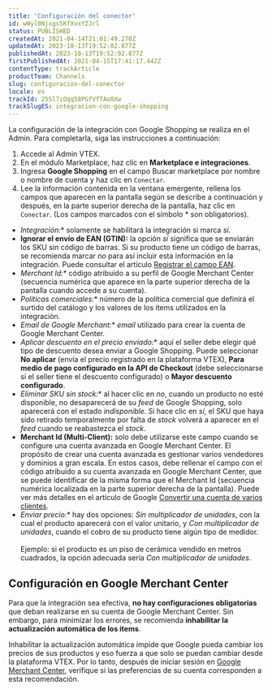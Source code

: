 ```yaml
---
title: 'Configuración del conector'
id: wWyl0Njxgs5KfXvxYZJrl
status: PUBLISHED
createdAt: 2021-04-14T21:01:49.270Z
updatedAt: 2023-10-13T19:52:02.877Z
publishedAt: 2023-10-13T19:52:02.877Z
firstPublishedAt: 2021-04-15T17:41:17.442Z
contentType: trackArticle
productTeam: Channels
slug: configuracion-del-conector
locale: es
trackId: 25Sl7iOqq58PGfVfTAo8Xw
trackSlugES: integracion-con-google-shopping
---
```


La configuración de la integración con Google Shopping se realiza en el Admin. Para completarla, siga las instrucciones a continuación:

1. Accede al Admin VTEX.
2. En el módulo Marketplace, haz clic en __Marketplace e integraciones__.
3.  Ingresa __Google Shopping__ en el campo Buscar marketplace por nombre o nombre de cuenta y haz clic en `Conectar`.
4. Lee la información contenida en la ventana emergente, rellena los campos que aparecen en la pantalla según se describe a continuación y después, en la parte superior derecha de la pantalla, haz clic en `Conectar`. (Los campos marcados con el símbolo * son obligatorios).

- **Integración*:** solamente se habilitará la integración si marca _sí_.
- **Ignorar el envío de EAN (GTIN):** la opción _sí_ significa que se enviarán los SKU sin código de barras. Si su producto tiene un código de barras, se recomienda marcar _no_ para así incluir esta información en la integración. Puede consultar el artículo [Registrar el campo EAN](https://help.vtex.com/es/tutorial/cadastrar-o-codigo-de-barra-dos-skus-para-o-instore--2jkOdRB4XSMG2ke0uUQIKS#registrar-el-campo-ean).
- **Merchant Id*:** código atribuido a su perfil de Google Merchant Center (secuencia numérica que aparece en la parte superior derecha de la pantalla cuando accede a su cuenta).
- **Políticas comerciales*:** número de la política comercial que definirá el surtido del catálogo y los valores de los ítems utilizados en la integración.
- **Email de Google Merchant*:** _email_ utilizado para crear la cuenta de Google Merchant Center.
- **Aplicar descuento en el precio enviado*:** aquí el seller debe elegir qué tipo de descuento desea enviar a Google Shopping. Puede seleccionar __No aplicar__ (envía el precio registrado en la plataforma VTEX), __Para medio de pago configurado en la API de Checkout__ (debe seleccionarse si el seller tiene el descuento configurado) o __Mayor descuento configurado__.  
- **Eliminar SKU sin stock*:** al hacer clic en _no_, cuando un producto no esté disponible, no desaparecerá de su _feed_ de Google Shopping, solo aparecerá con el estado _indisponible_. Si hace clic en _sí_, el SKU que haya sido retirado temporalmente por falta de _stock_ volverá a aparecer en el _feed_ cuando se reabastezca el _stock_.
- **Merchant Id (Multi-Client):** solo debe utilizarse este campo cuando se configure una cuenta avanzada en Google Merchant Center. El propósito de crear una cuenta avanzada es gestionar varios vendedores y dominios a gran escala. En estos casos, debe rellenar el campo con el código atribuido a su cuenta avanzada en Google Merchant Center, que se puede identificar de la misma forma que el Merchant Id (secuencia numérica localizada en la parte superior derecha de la pantalla). Puede ver más detalles en el artículo de Google [Convertir una cuenta de varios clientes](https://support.google.com/merchants/answer/188487).
- **Enviar precio*:** hay dos opciones: _Sin multiplicador de unidades_, con la cual el producto aparecerá con el valor unitario, y _Con multiplicador de unidades_, cuando el cobro de su producto tiene algún tipo de medidor.
<br/><br/>
Ejemplo: si el producto es un piso de cerámica vendido en metros cuadrados, la opción adecuada sería _Con multiplicador de unidades_.

## Configuración en Google Merchant Center

Para que la integración sea efectiva, **no hay configuraciones obligatorias** que deban realizarse en su cuenta de Google Merchant Center. Sin embargo, para minimizar los errores, se recomienda **inhabilitar la actualización automática de los ítems**.

Inhabilitar la actualización automática impide que Google pueda cambiar los precios de sus productos y eso fuerza a que solo se puedan cambiar desde la plataforma VTEX. Por lo tanto, después de iniciar sesión en [Google Merchant Center](https://www.google.com/intl/es_ar/retail/solutions/merchant-center/), verifique si las preferencias de su cuenta corresponden a esta recomendación.
